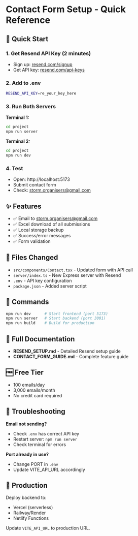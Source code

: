 # Contact Form Setup - Quick Reference

## 🚀 Quick Start

### 1. Get Resend API Key (2 minutes)
- Sign up: [resend.com/signup](https://resend.com/signup)
- Get API key: [resend.com/api-keys](https://resend.com/api-keys)

### 2. Add to .env
```bash
RESEND_API_KEY=re_your_key_here
```

### 3. Run Both Servers

**Terminal 1:**
```bash
cd project
npm run server
```

**Terminal 2:**
```bash
cd project
npm run dev
```

### 4. Test
- Open: http://localhost:5173
- Submit contact form
- Check: storm.organisers@gmail.com

## ✨ Features

- ✅ Email to storm.organisers@gmail.com
- ✅ Excel download of all submissions
- ✅ Local storage backup
- ✅ Success/error messages
- ✅ Form validation

## 📁 Files Changed

- `src/components/Contact.tsx` - Updated form with API call
- `server/index.ts` - New Express server with Resend
- `.env` - API key configuration
- `package.json` - Added server script

## 🔧 Commands

```bash
npm run dev      # Start frontend (port 5173)
npm run server   # Start backend (port 3001)
npm run build    # Build for production
```

## 📖 Full Documentation

- **RESEND_SETUP.md** - Detailed Resend setup guide
- **CONTACT_FORM_GUIDE.md** - Complete feature guide

## 🆓 Free Tier

- 100 emails/day
- 3,000 emails/month
- No credit card required

## 🐛 Troubleshooting

**Email not sending?**
- Check `.env` has correct API key
- Restart server: `npm run server`
- Check terminal for errors

**Port already in use?**
- Change PORT in `.env`
- Update VITE_API_URL accordingly

## 🚀 Production

Deploy backend to:
- Vercel (serverless)
- Railway/Render
- Netlify Functions

Update `VITE_API_URL` to production URL.
